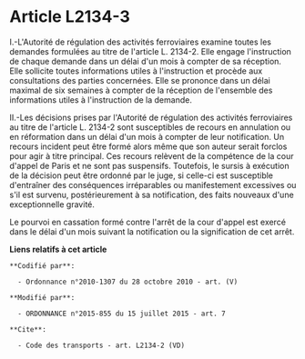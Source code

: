# Article L2134-3

I.-L'Autorité de régulation des activités ferroviaires examine toutes les demandes formulées au titre de l'article L. 2134-2.
Elle engage l'instruction de chaque demande dans un délai d'un mois à compter de sa réception. Elle sollicite toutes
informations utiles à l'instruction et procède aux consultations des parties concernées. Elle se prononce dans un délai
maximal de six semaines à compter de la réception de l'ensemble des informations utiles à l'instruction de la demande. 

II.-Les décisions prises par l'Autorité de régulation des activités ferroviaires au titre de l'article L. 2134-2 sont
susceptibles de recours en annulation ou en réformation dans un délai d'un mois à compter de leur notification. Un recours
incident peut être formé alors même que son auteur serait forclos pour agir à titre principal. Ces recours relèvent de la
compétence de la cour d'appel de Paris et ne sont pas suspensifs. Toutefois, le sursis à exécution de la décision peut être
ordonné par le juge, si celle-ci est susceptible d'entraîner des conséquences irréparables ou manifestement excessives ou
s'il est survenu, postérieurement à sa notification, des faits nouveaux d'une exceptionnelle gravité. 

Le pourvoi en cassation formé contre l'arrêt de la cour d'appel est exercé dans le délai d'un mois suivant la notification ou
la signification de cet arrêt.

**Liens relatifs à cet article**

	**Codifié par**:

	  - Ordonnance n°2010-1307 du 28 octobre 2010 - art. (V)

	**Modifié par**:

	  - ORDONNANCE n°2015-855 du 15 juillet 2015 - art. 7

	**Cite**:

	  - Code des transports - art. L2134-2 (VD)
